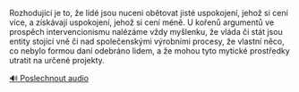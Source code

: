 
Rozhodující je to, že lidé jsou nuceni obětovat jisté uspokojení, jehož si cení více, a získávají uspokojení, jehož si cení méně. U kořenů argumentů ve prospěch intervencionismu nalézáme vždy myšlenku, že vláda či stát jsou entity stojící vně či nad společenskými výrobními procesy, že vlastní něco, co nebylo formou daní odebráno lidem, a že mohou tyto mytické prostředky utratit na určené projekty.

[🔊 Poslechnout audio](/data/7-paragraphs/audio/chapter_147/para_002-Rozhodujc-je-to-e-lid-jsou-nuceni-obtovat-ji.mp3)
